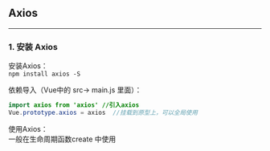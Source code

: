 ## Axios
---
### 1. 安装 Axios
安装Axios：  
`npm install axios -S`

依赖导入（Vue中的 src-> main.js 里面）：
```java
import axios from 'axios' //引入axios
Vue.prototype.axios = axios  //挂载到原型上，可以全局使用
```

使用Axios：  
一般在生命周期函数create 中使用